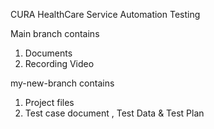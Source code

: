CURA HealthCare Service Automation Testing

Main branch contains
1. Documents 
2. Recording Video

my-new-branch contains
1. Project files
2. Test case document , Test Data & Test Plan
